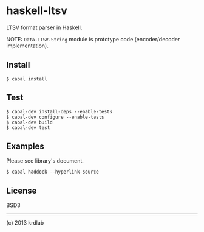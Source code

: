 # haskell-ltsv

LTSV format parser in Haskell.

NOTE: `Data.LTSV.String` module is prototype code (encoder/decoder implementation).

## Install

    $ cabal install

## Test

    $ cabal-dev install-deps --enable-tests
    $ cabal-dev configure --enable-tests
    $ cabal-dev build
    $ cabal-dev test

## Examples

Please see library's document.

    $ cabal haddock --hyperlink-source

## License

BSD3

----

(c) 2013 krdlab

